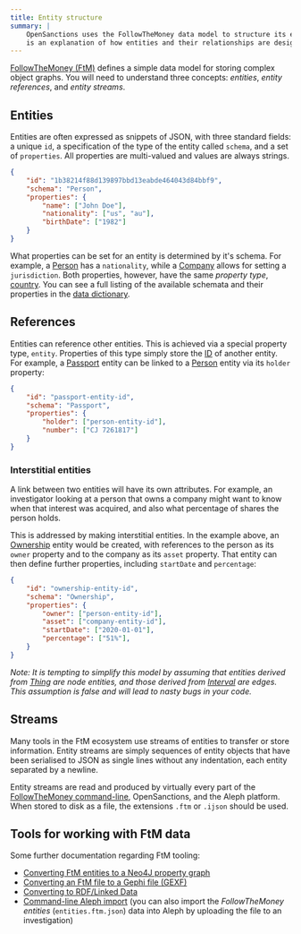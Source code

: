 ```yaml
---
title: Entity structure
summary: |
    OpenSanctions uses the FollowTheMoney data model to structure its entity graph. Below
    is an explanation of how entities and their relationships are designed.
---
```



[FollowTheMoney (FtM)](https://followthemoney.tech) defines a simple data model for storing complex object graphs. You will need to understand three concepts: *entities*,
*entity references*, and *entity streams*.

## Entities

Entities are often expressed as snippets of JSON, with three standard fields: a unique ``id``, a specification of the type of the entity called ``schema``, and a set of ``properties``. All properties are multi-valued and values are always strings.

```json
{
    "id": "1b38214f88d139897bbd13eabde464043d84bbf9",
    "schema": "Person",
    "properties": {
        "name": ["John Doe"],
        "nationality": ["us", "au"],
        "birthDate": ["1982"]
    }
}
```

What properties can be set for an entity is determined by it's schema. For example, a  [Person](/reference/#schema.Person) has a `nationality`, while a [Company](/reference/#schema,Company) allows for setting a `jurisdiction`. Both properties, however, have the same *property type*, [country](/reference/#type.country). You can see a full listing of the available schemata and their properties in the [data dictionary](/reference/).


## References

Entities can reference other entities. This is achieved via a special property type, `entity`. Properties of this type simply store the [ID](/docs/identifiers/) of another entity. For example, a [Passport](/reference/#schema.Passport) entity can be linked to a [Person](/reference/#schema.Person) entity via its `holder` property:

```json
{
    "id": "passport-entity-id",
    "schema": "Passport",
    "properties": {
        "holder": ["person-entity-id"],
        "number": ["CJ 7261817"]
    }
}
```

### Interstitial entities

A link between two entities will have its own attributes. For example, an investigator looking at a person that owns a company might want to know when that interest was acquired, and also what percentage of shares the person holds.

This is addressed by making interstitial entities. In the example above, an [Ownership](/reference/#schema.Ownership) entity would be created, with references to the person as its `owner` property and to the company as its `asset` property. That entity can then define further properties, including `startDate` and `percentage`:

```json
{
    "id": "ownership-entity-id",
    "schema": "Ownership",
    "properties": {
        "owner": ["person-entity-id"],
        "asset": ["company-entity-id"],
        "startDate": ["2020-01-01"],
        "percentage": ["51%"],
    }
}
```

*Note: It is tempting to simplify this model by assuming that entities derived from [Thing](/reference/#schema.Thing) are node entities, and those derived from [Interval](/reference/#schema.Ownership) are edges. This assumption is false and will lead to nasty bugs in your code.*

## Streams

Many tools in the FtM ecosystem use streams of entities to transfer or store information. Entity streams are simply sequences of entity objects that have been serialised to JSON as single lines without any indentation, each entity separated by a newline.

Entity streams are read and produced by virtually every part of the [FollowTheMoney command-line](https://followthemoney.tech/docs/cli/), OpenSanctions, and the Aleph platform. When stored to disk as a file, the extensions `.ftm` or `.ijson` should be used.


## Tools for working with FtM data

Some further documentation regarding FtM tooling:

* [Converting FtM entities to a Neo4J property graph](https://docs.alephdata.org/developers/followthemoney/ftm#exporting-data-to-a-network-graph)
* [Converting an FtM file to a Gephi file (GEXF)](https://docs.alephdata.org/developers/followthemoney/ftm#gexf-for-gephi-sigma-js)
* [Converting to RDF/Linked Data](https://docs.alephdata.org/developers/followthemoney/ftm#exporting-entities-to-rdf-linked-data)
* [Command-line Aleph import](https://docs.alephdata.org/developers/alephclient#writing-a-stream-of-entities-to-a-collection) (you can also import the *FollowTheMoney entities* (``entities.ftm.json``) data into Aleph by
uploading the file to an investigation)